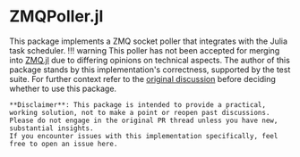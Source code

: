 # ZMQPoller.jl

This package implements a ZMQ socket poller that integrates with the Julia task scheduler.
!!! warning
	This poller has not been accepted for merging into [ZMQ.jl](https://github.com/JuliaInterop/ZMQ.jl) due to differing opinions on technical aspects.
	The author of this package stands by this implementation's correctness, supported by the test suite.
	For further context refer to the [original discussion](https://github.com/JuliaInterop/ZMQ.jl/pull/258) before deciding whether to use this package.

	**Disclaimer**: This package is intended to provide a practical, working solution, not to make a point or reopen past discussions.
	Please do not engage in the original PR thread unless you have new, substantial insights.
	If you encounter issues with this implementation specifically, feel free to open an issue here.
